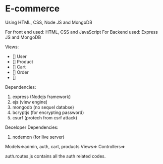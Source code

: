 # E-commerce 
Using HTML, CSS, Node JS and MongoDB

For front end used: HTML, CSS and JavaScript
For Backend used: Express JS and MongoDB

Views:
- [] User
- [] Product
- [] Cart
- [] Order
- [] 

Dependencies:
1. express (Nodejs framework)
2. ejs (view engine)
3. mongodb (no sequel databse)
4. bcryptjs (for encrypting password)
5. csurf (protech from csrf attack)

Deceloper Dependencies:
1. nodemon (for live server)

Models=>admin, auth, cart, products
Views=>
Controllers=>


auth.routes.js contains all the auth related codes.